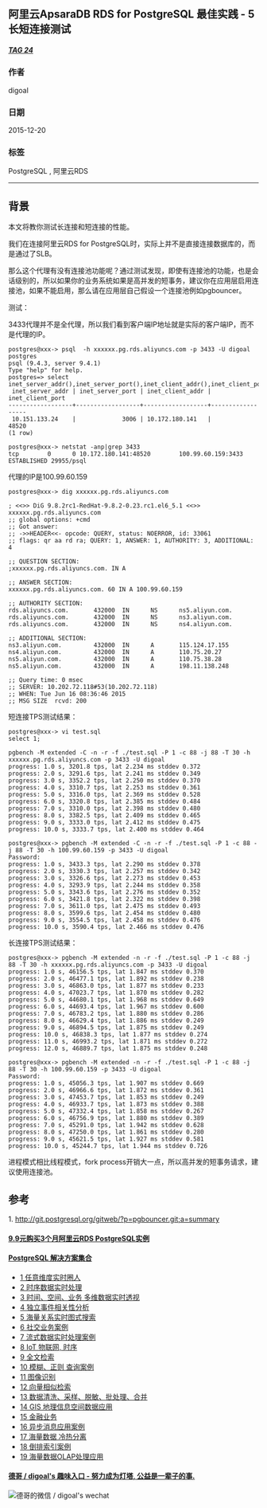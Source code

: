 ## 阿里云ApsaraDB RDS for PostgreSQL 最佳实践 - 5 长短连接测试   
##### [TAG 24](../class/24.md)
                                  
### 作者                                                                               
digoal                             
                                    
### 日期                               
2015-12-20                               
                                
### 标签                             
PostgreSQL , 阿里云RDS            
                                  
----                            
                                     
## 背景                   
本文将教你测试长连接和短连接的性能。  
  
我们在连接阿里云RDS for PostgreSQL时，实际上并不是直接连接数据库的，而是通过了SLB。  
  
那么这个代理有没有连接池功能呢？通过测试发现，即使有连接池的功能，也是会话级别的，所以如果你的业务系统如果是高并发的短事务，建议你在应用层启用连接池，如果不能启用，那么请在应用层自己假设一个连接池例如pgbouncer。  
  
测试：  
  
3433代理并不是全代理，所以我们看到客户端IP地址就是实际的客户端IP，而不是代理的IP。  
  
```  
postgres@xxx-> psql  -h xxxxxx.pg.rds.aliyuncs.com -p 3433 -U digoal postgres  
psql (9.4.3, server 9.4.1)  
Type "help" for help.  
postgres=> select inet_server_addr(),inet_server_port(),inet_client_addr(),inet_client_port();  
 inet_server_addr | inet_server_port | inet_client_addr | inet_client_port   
------------------+------------------+------------------+------------------  
 10.151.133.24    |             3006 | 10.172.180.141   |            48520  
(1 row)  
  
postgres@xxx-> netstat -anp|grep 3433  
tcp        0      0 10.172.180.141:48520        100.99.60.159:3433          ESTABLISHED 29955/psql   
```  
  
代理的IP是100.99.60.159  
  
```  
postgres@xxx-> dig xxxxxx.pg.rds.aliyuncs.com  
  
; <<>> DiG 9.8.2rc1-RedHat-9.8.2-0.23.rc1.el6_5.1 <<>> xxxxxx.pg.rds.aliyuncs.com  
;; global options: +cmd  
;; Got answer:  
;; ->>HEADER<<- opcode: QUERY, status: NOERROR, id: 33061  
;; flags: qr aa rd ra; QUERY: 1, ANSWER: 1, AUTHORITY: 3, ADDITIONAL: 4  
  
;; QUESTION SECTION:  
;xxxxxx.pg.rds.aliyuncs.com. IN A  
  
;; ANSWER SECTION:  
xxxxxx.pg.rds.aliyuncs.com. 60 IN A 100.99.60.159  
  
;; AUTHORITY SECTION:  
rds.aliyuncs.com.       432000  IN      NS      ns5.aliyun.com.  
rds.aliyuncs.com.       432000  IN      NS      ns3.aliyun.com.  
rds.aliyuncs.com.       432000  IN      NS      ns4.aliyun.com.  
  
;; ADDITIONAL SECTION:  
ns3.aliyun.com.         432000  IN      A       115.124.17.155  
ns4.aliyun.com.         432000  IN      A       110.75.20.27  
ns5.aliyun.com.         432000  IN      A       110.75.38.28  
ns5.aliyun.com.         432000  IN      A       198.11.138.248  
  
;; Query time: 0 msec  
;; SERVER: 10.202.72.118#53(10.202.72.118)  
;; WHEN: Tue Jun 16 08:36:46 2015  
;; MSG SIZE  rcvd: 200  
```  
  
短连接TPS测试结果：  
  
```  
postgres@xxx-> vi test.sql  
select 1;  
  
pgbench -M extended -C -n -r -f ./test.sql -P 1 -c 88 -j 88 -T 30 -h xxxxxx.pg.rds.aliyuncs.com -p 3433 -U digoal  
progress: 1.0 s, 3201.8 tps, lat 2.234 ms stddev 0.372  
progress: 2.0 s, 3291.6 tps, lat 2.241 ms stddev 0.349  
progress: 3.0 s, 3352.2 tps, lat 2.250 ms stddev 0.370  
progress: 4.0 s, 3310.7 tps, lat 2.253 ms stddev 0.361  
progress: 5.0 s, 3316.0 tps, lat 2.369 ms stddev 0.528  
progress: 6.0 s, 3320.8 tps, lat 2.385 ms stddev 0.484  
progress: 7.0 s, 3310.0 tps, lat 2.398 ms stddev 0.480  
progress: 8.0 s, 3382.5 tps, lat 2.409 ms stddev 0.465  
progress: 9.0 s, 3333.0 tps, lat 2.412 ms stddev 0.475  
progress: 10.0 s, 3333.7 tps, lat 2.400 ms stddev 0.464  
  
postgres@xxx-> pgbench -M extended -C -n -r -f ./test.sql -P 1 -c 88 -j 88 -T 30 -h 100.99.60.159 -p 3433 -U digoal  
Password:   
progress: 1.0 s, 3433.3 tps, lat 2.290 ms stddev 0.378  
progress: 2.0 s, 3330.3 tps, lat 2.257 ms stddev 0.342  
progress: 3.0 s, 3326.6 tps, lat 2.273 ms stddev 0.453  
progress: 4.0 s, 3293.9 tps, lat 2.244 ms stddev 0.358  
progress: 5.0 s, 3343.6 tps, lat 2.276 ms stddev 0.352  
progress: 6.0 s, 3421.8 tps, lat 2.322 ms stddev 0.398  
progress: 7.0 s, 3611.0 tps, lat 2.475 ms stddev 0.493  
progress: 8.0 s, 3599.6 tps, lat 2.454 ms stddev 0.480  
progress: 9.0 s, 3554.5 tps, lat 2.458 ms stddev 0.476  
progress: 10.0 s, 3590.4 tps, lat 2.466 ms stddev 0.476  
```  
  
长连接TPS测试结果：  
  
```  
postgres@xxx-> pgbench -M extended -n -r -f ./test.sql -P 1 -c 88 -j 88 -T 30 -h xxxxxx.pg.rds.aliyuncs.com -p 3433 -U digoal   
progress: 1.0 s, 46156.5 tps, lat 1.847 ms stddev 0.370  
progress: 2.0 s, 46477.1 tps, lat 1.892 ms stddev 0.238  
progress: 3.0 s, 46863.0 tps, lat 1.877 ms stddev 0.233  
progress: 4.0 s, 47023.7 tps, lat 1.870 ms stddev 0.282  
progress: 5.0 s, 44680.1 tps, lat 1.968 ms stddev 0.649  
progress: 6.0 s, 44693.4 tps, lat 1.967 ms stddev 0.600  
progress: 7.0 s, 46783.2 tps, lat 1.880 ms stddev 0.286  
progress: 8.0 s, 46629.4 tps, lat 1.886 ms stddev 0.249  
progress: 9.0 s, 46894.5 tps, lat 1.875 ms stddev 0.249  
progress: 10.0 s, 46838.3 tps, lat 1.877 ms stddev 0.274  
progress: 11.0 s, 46993.2 tps, lat 1.871 ms stddev 0.272  
progress: 12.0 s, 46889.7 tps, lat 1.875 ms stddev 0.248  
  
postgres@xxx-> pgbench -M extended -n -r -f ./test.sql -P 1 -c 88 -j 88 -T 30 -h 100.99.60.159 -p 3433 -U digoal   
Password:   
progress: 1.0 s, 45056.3 tps, lat 1.907 ms stddev 0.669  
progress: 2.0 s, 46966.6 tps, lat 1.872 ms stddev 0.361  
progress: 3.0 s, 47453.7 tps, lat 1.853 ms stddev 0.249  
progress: 4.0 s, 46933.7 tps, lat 1.873 ms stddev 0.388  
progress: 5.0 s, 47332.4 tps, lat 1.858 ms stddev 0.267  
progress: 6.0 s, 46756.9 tps, lat 1.880 ms stddev 0.389  
progress: 7.0 s, 45291.0 tps, lat 1.942 ms stddev 0.628  
progress: 8.0 s, 47250.0 tps, lat 1.861 ms stddev 0.280  
progress: 9.0 s, 45621.5 tps, lat 1.927 ms stddev 0.581  
progress: 10.0 s, 45244.7 tps, lat 1.944 ms stddev 0.726  
```  
  
进程模式相比线程模式，fork process开销大一点，所以高并发的短事务请求，建议使用连接池。  
  
## 参考  
1\. http://git.postgresql.org/gitweb/?p=pgbouncer.git;a=summary  
  
  
  
  
  
  
  
  
  
  
  
  
  
  
  
  
  
  
  
  
  
  
  
  
  
  
  
  
  
  
  
  
  
  
  
  
  
  
  
  
  
  
  
  
  
#### [9.9元购买3个月阿里云RDS PostgreSQL实例](https://www.aliyun.com/database/postgresqlactivity "57258f76c37864c6e6d23383d05714ea")
  
  
#### [PostgreSQL 解决方案集合](https://yq.aliyun.com/topic/118 "40cff096e9ed7122c512b35d8561d9c8")
- [1 任意维度实时圈人](https://yq.aliyun.com/topic/118 "40cff096e9ed7122c512b35d8561d9c8")
- [2 时序数据实时处理](https://yq.aliyun.com/topic/118 "40cff096e9ed7122c512b35d8561d9c8")
- [3 时间、空间、业务 多维数据实时透视](https://yq.aliyun.com/topic/118 "40cff096e9ed7122c512b35d8561d9c8")
- [4 独立事件相关性分析](https://yq.aliyun.com/topic/118 "40cff096e9ed7122c512b35d8561d9c8")
- [5 海量关系实时图式搜索](https://yq.aliyun.com/topic/118 "40cff096e9ed7122c512b35d8561d9c8")
- [6 社交业务案例](https://yq.aliyun.com/topic/118 "40cff096e9ed7122c512b35d8561d9c8")
- [7 流式数据实时处理案例](https://yq.aliyun.com/topic/118 "40cff096e9ed7122c512b35d8561d9c8")
- [8 IoT 物联网, 时序](https://yq.aliyun.com/topic/118 "40cff096e9ed7122c512b35d8561d9c8")
- [9 全文检索](https://yq.aliyun.com/topic/118 "40cff096e9ed7122c512b35d8561d9c8")
- [10 模糊、正则 查询案例](https://yq.aliyun.com/topic/118 "40cff096e9ed7122c512b35d8561d9c8")
- [11 图像识别](https://yq.aliyun.com/topic/118 "40cff096e9ed7122c512b35d8561d9c8")
- [12 向量相似检索](https://yq.aliyun.com/topic/118 "40cff096e9ed7122c512b35d8561d9c8")
- [13 数据清洗、采样、脱敏、批处理、合并](https://yq.aliyun.com/topic/118 "40cff096e9ed7122c512b35d8561d9c8")
- [14 GIS 地理信息空间数据应用](https://yq.aliyun.com/topic/118 "40cff096e9ed7122c512b35d8561d9c8")
- [15 金融业务](https://yq.aliyun.com/topic/118 "40cff096e9ed7122c512b35d8561d9c8")
- [16 异步消息应用案例](https://yq.aliyun.com/topic/118 "40cff096e9ed7122c512b35d8561d9c8")
- [17 海量数据 冷热分离](https://yq.aliyun.com/topic/118 "40cff096e9ed7122c512b35d8561d9c8")
- [18 倒排索引案例](https://yq.aliyun.com/topic/118 "40cff096e9ed7122c512b35d8561d9c8")
- [19 海量数据OLAP处理应用](https://yq.aliyun.com/topic/118 "40cff096e9ed7122c512b35d8561d9c8")
  
  
#### [德哥 / digoal's 趣味入口 - 努力成为灯塔, 公益是一辈子的事.](https://github.com/digoal/blog/blob/master/README.md "22709685feb7cab07d30f30387f0a9ae")
  
  
![德哥的微信 / digoal's wechat](../pic/digoal_weixin.jpg "f7ad92eeba24523fd47a6e1a0e691b59")
  
